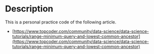 # Description 

This is a personal practice code of the following article.  

* [https://www.topcoder.com/community/data-science/data-science-tutorials/range-minimum-query-and-lowest-common-ancestor](https://www.topcoder.com/community/data-science/data-science-tutorials/range-minimum-query-and-lowest-common-ancestor)







